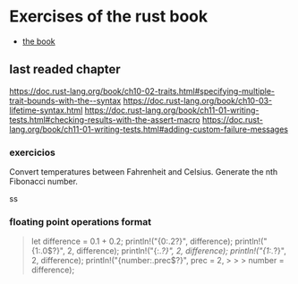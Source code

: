 # Exercises of the rust book
- [the book](https://doc.rust-lang.org/book/)


## last readed chapter
https://doc.rust-lang.org/book/ch10-02-traits.html#specifying-multiple-trait-bounds-with-the--syntax
https://doc.rust-lang.org/book/ch10-03-lifetime-syntax.html
https://doc.rust-lang.org/book/ch11-01-writing-tests.html#checking-results-with-the-assert-macro
https://doc.rust-lang.org/book/ch11-01-writing-tests.html#adding-custom-failure-messages
### exercicios
Convert temperatures between Fahrenheit and Celsius.
Generate the nth Fibonacci number.

ss
### floating point operations format
> let difference = 0.1 + 0.2;
> println!("{0:.2?}", difference);
> println!("{1:.0$?}", 2, difference);
> println!("{:.*?}", 2, difference);
> println!("{1:.*?}", 2, difference);
> println!("{number:.prec$?}", prec = 2, > > > number = difference);